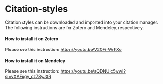 # Citation-styles
Citation styles can be downloaded and imported into your citation manager. The following instructions are for Zotero and Mendeley, respectively.

#### How to install it on Zotero
Please see this instruction: https://youtu.be/V20Fi-WrRXo
#### How to install it on Mendeley
Please see this instruction: https://youtu.be/sQDNUlc5wwI?si=vXAFpgy_cz78yJGR

